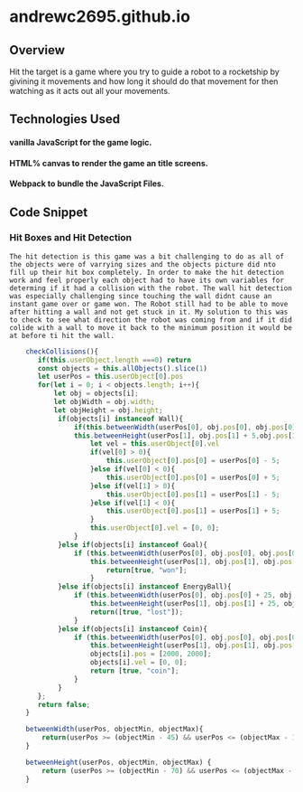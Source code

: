 # andrewc2695.github.io

## Overview
Hit the target is a game where you try to guide a robot to a rocketship by givining it movements and how long it should do that movement for then watching as it acts out all your movements.

## Technologies Used
#### vanilla JavaScript for the game logic.
#### HTML% canvas to render the game an title screens.
#### Webpack to bundle the JavaScript Files.

## Code Snippet

### Hit Boxes and Hit Detection
    The hit detection is this game was a bit challenging to do as all of the objects were of varrying sizes and the objects picture did nto fill up their hit box completely. In order to make the hit detection work and feel properly each object had to have its own variables for determing if it had a collision with the robot. The wall hit detection was especially challenging since touching the wall didnt cause an instant game over or game won. The Robot still had to be able to move after hitting a wall and not get stuck in it. My solution to this was to check to see what direction the robot was coming from and if it did colide with a wall to move it back to the minimum position it would be at before ti hit the wall.

```js
    checkCollisions(){
       if(this.userObject.length ===0) return
       const objects = this.allObjects().slice(1)
       let userPos = this.userObject[0].pos
       for(let i = 0; i < objects.length; i++){
           let obj = objects[i];
           let objWidth = obj.width;
           let objHeight = obj.height;
            if(objects[i] instanceof Wall){
                if(this.betweenWidth(userPos[0], obj.pos[0], obj.pos[0] + objWidth) && 
                this.betweenHeight(userPos[1], obj.pos[1] + 5,obj.pos[1] + objHeight)){
                    let vel = this.userObject[0].vel
                    if(vel[0] > 0){
                        this.userObject[0].pos[0] = userPos[0] - 5;
                    }else if(vel[0] < 0){
                        this.userObject[0].pos[0] = userPos[0] + 5;
                    }else if(vel[1] > 0){
                        this.userObject[0].pos[1] = userPos[1] - 5;
                    }else if(vel[1] < 0){
                        this.userObject[0].pos[1] = userPos[1] + 5;
                    }
                    this.userObject[0].vel = [0, 0];
                }
            }else if(objects[i] instanceof Goal){
                if (this.betweenWidth(userPos[0], obj.pos[0], obj.pos[0] + objWidth) &&
                    this.betweenHeight(userPos[1], obj.pos[1], obj.pos[1] + objHeight)) {
                        return[true, "won"];
                    }
            }else if(objects[i] instanceof EnergyBall){
                if (this.betweenWidth(userPos[0], obj.pos[0] + 25, obj.pos[0] -25 + objWidth) &&
                    this.betweenHeight(userPos[1], obj.pos[1] + 25, obj.pos[1] -25 + objHeight)) {
                    return([true, "lost"]);
                }
            }else if(objects[i] instanceof Coin){
                if (this.betweenWidth(userPos[0], obj.pos[0], obj.pos[0] + objWidth) &&
                    this.betweenHeight(userPos[1], obj.pos[1], obj.pos[1] + objHeight)) {
                    objects[i].pos = [2000, 2000];
                    objects[i].vel = [0, 0];
                    return [true, "coin"];
                }
            }
       };
       return false;
    }

    betweenWidth(userPos, objectMin, objectMax){
        return(userPos >= (objectMin - 45) && userPos <= (objectMax - 10))
    }

    betweenHeight(userPos, objectMin, objectMax) {
        return (userPos >= (objectMin - 70) && userPos <= (objectMax - 10))
    }
```
